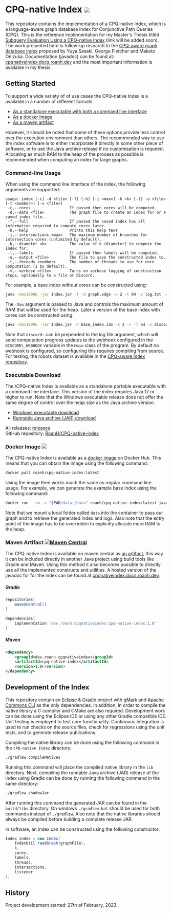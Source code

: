 # CPQ-native Index [![](https://img.shields.io/github/release/RoanH/CPQ-native-index.svg)](https://github.com/RoanH/CPQ-native-index/releases)
This repository contains the implementation of a CPQ-native Index, which is a language-aware graph database index for Conjunctive Path Queries (CPQ). This is the reference implementation for my Master's Thesis titled [Subquery Evaluation Using a CPQ-native Index](TODO) (link will be added soon). The work presented here is follow-up research to the [CPQ-aware graph database index](https://ieeexplore.ieee.org/document/9835359) proposed by Yuya Sasaki, George Fletcher and Makoto Onizuka. Documentation (javadoc) can be found at: [cpqnativeindex.docs.roanh.dev](https://cpqnativeindex.docs.roanh.dev/) and the most important information is available in my thesis.

## Getting Started
To support a wide variety of of use cases the CPQ-native Index is a available in a number of different formats. 

- [As a standalone executable with both a command line interface](#executable-download)
- [As a docker image](#docker-image-)
- [As a maven artifact](#maven-artifact-)

However, it should be noted that some of these options provide less control over the execution environment than others. The recommended way to use the index software is to either incorporate it directly in some other piece of software, or to use the Java archive release if no customisation is required. Allocating as much RAM to the heap of the process as possible is recommended when computing an index for large graphs.

### Command-line Usage
When using the command line interface of the index, the following arguments are supported:

```
usage: index [-c] -d <file> [-f] [-h] [-i <max>] -k <k> [-l] -o <file> [-t <number>] [-v <file>]
 -c,--cores                 If passed then cores will be computed.
 -d,--data <file>           The graph file to create an index for or a saved index file.
 -f,--full                  If passed the saved index has all information required to compute cores later.
 -h,--help                  Prints this help text
 -i,--intersections <max>   The maximum number of branches for intersection cores (unlimited by default).
 -k,--diameter <k>          The value of k (diameter) to compute the index for.
 -l,--labels                If passed then labels will be computed.
 -o,--output <file>         The file to save the constructed index to.
 -t,--threads <number>      The number of threads to use for core computation (1 by default).
 -v,--verbose <file>        Turns on verbose logging of construction steps, optionally to a file or Discord.
```

For example, a base index without cores can be constructed using:

```sh
java -Xmx1900G -jar Index.jar -f -d graph.edge -k 2 -t 64 -v log.txt -o base_index.idx
```

The `-Xmx` argument is passed to Java and controls the maximum amount of RAM that will be used for the heap. Later a version of the base index with cores can be constructed using:

```sh
java -Xmx1900G -jar Index.jar -d base_index.idx -k 2 -c -t 64 -v discord:log.txt -o index.idx
```

Note that `discord:` can be prepended to the log file argument, which will send computation progress updates to the webhook configured in the `DISCORD\_WEBHOOK` variable in the `Main` class of the program. By default no webhook is configured, so configuring this requires compiling from source. For testing, the robots dataset is available in the [CPQ-aware Index repository](https://github.com/yuya-s/CPQ-aware-index/blob/main/data/robots.edge).

### Executable Download
The \CPQ-native Index is available as a standalone portable executable with a command line interface. This version of the index requires Java 17 or higher to run. Note that the Windows executable release does not offer the same degree of control over the heap size as the Java archive version.

- [Windows executable download](https://github.com/RoanH/CPQ-native-index/releases/download/v1.0/Index-v1.0.exe)    
- [Runnable Java archive (JAR) download](https://github.com/RoanH/CPQ-native-index/releases/download/v1.0/Index-v1.0.jar)

All releases: [releases](https://github.com/RoanH/CPQ-native-index/releases)    
GitHub repository: [RoanH/CPQ-native-index](https://github.com/RoanH/CPQ-native-index)

### Docker Image [![](https://img.shields.io/docker/v/roanh/cpq-native-index?sort=semver)](https://hub.docker.com/r/roanh/cpq-native-index)
The CPQ-native Index is available as a [docker image](https://hub.docker.com/r/roanh/cpq-native-index) on Docker Hub. This means that you can obtain the image using the following command:

```sh
docker pull roanh/cpq-native-index:latest
```

Using the image then works much the same as regular command line usage. For example, we can generate the example base index using the following command:

```sh
docker run --rm -v "$PWD/data:/data" roanh/cpq-native-index:latest java -Xmx1900G -jar Index.jar -f -d /data/graph.edge -k 2 -t 64 -v /data/log.txt -o /data/base_index.idx
```

Note that we mount a local folder called `data` into the container to pass our graph and to retrieve the generated index and logs. Also note that the entry point of the image has to be overridden to explicitly allocate more RAM to the heap.

### Maven Artifact [![Maven Central](https://img.shields.io/maven-central/v/dev.roanh.cpqnativeindex/cpq-native-index)](https://mvnrepository.com/artifact/dev.roanh.cpqnativeindex/cpq-native-index)
The CPQ-native Index is available on maven central as [an artifact](https://mvnrepository.com/artifact/dev.roanh.cpqnativeindex/cpq-native-index), this way it can be included directly in another Java project using build tools like Gradle and Maven. Using this method it also becomes possible to directly use all the implemented constructs and utilities. A hosted version of the javadoc for for the index can be found at [cpqnativeindex.docs.roanh.dev](https://cpqnativeindex.docs.roanh.dev/).

##### Gradle 
```groovy
repositories{
	mavenCentral()
}

dependencies{
	implementation 'dev.roanh.cpqnativeindex:cpq-native-index:1.0'
}
```

##### Maven
```xml
<dependency>
	<groupId>dev.roanh.cpqnativeindex</groupId>
	<artifactId>cpq-native-index</artifactId>
	<version>1.0</version>
</dependency>
```

## Development of the Index
This repository contain an [Eclipse](https://www.eclipse.org/) & [Gradle](https://gradle.org/) project with [gMark](https://github.com/RoanH/gMark) and [Apache Commons CLI](https://commons.apache.org/proper/commons-cli/introduction.html) as the only dependencies. In addition, in order to compile the native library a C compiler and CMake are also required. Development work can be done using the Eclipse IDE or using any other Gradle compatible IDE. Unit testing is employed to test core functionality. Continuous integration is used to run checks on the source files, check for regressions using the unit tests, and to generate release publications.

Compiling the native library can be done using the following command in the `CPQ-native Index` directory:

```sh
./gradlew compileNatives
```

Running this command will place the compiled native library in the `lib` directory. Next, compiling the runnable Java archive (JAR) release of the index using Gradle can be done by running the following command in the same directory:

```sh
./gradlew shadowJar
```

After running this command the generated JAR can be found in the `build/libs` directory. On windows `./gradlew.bat` should be used for both commands instead of `./gradlew`. Also note that the native libraries should always be compiled before building a complete release JAR.

In software, an index can be constructed using the following constructor:

```java
Index index = new Index(
	IndexUtil.readGraph(graphFile),
	k,
	cores,
	labels,
	threads,
	intersections,
	listener
);
```

## History
Project development started: 27th of February, 2023.